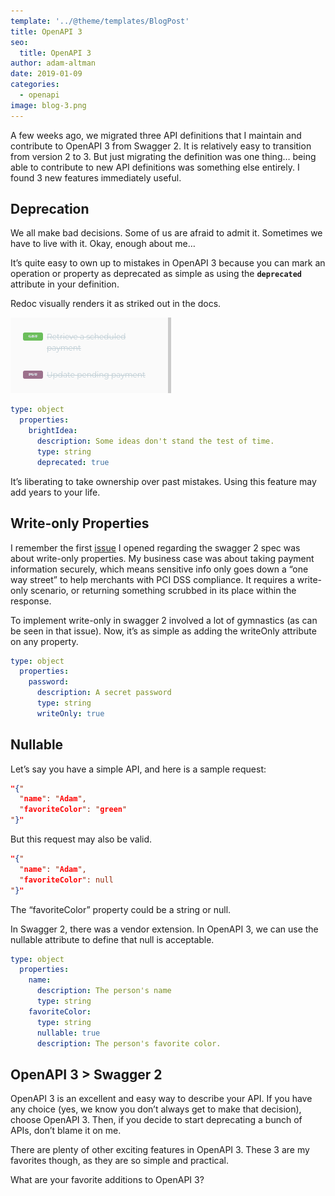 ```yaml
---
template: '../@theme/templates/BlogPost'
title: OpenAPI 3
seo:
  title: OpenAPI 3
author: adam-altman
date: 2019-01-09
categories:
  - openapi
image: blog-3.png
---
```


A few weeks ago, we migrated three API definitions that I maintain and
contribute to OpenAPI 3 from Swagger 2. It is relatively easy to transition
from version 2 to 3. But just migrating the definition was one thing… being
able to contribute to new API definitions was something else entirely. I
found 3 new features immediately useful.

## Deprecation

We all make bad decisions. Some of us are afraid to admit it. Sometimes we
have to live with it. Okay, enough about me…

It’s quite easy to own up to mistakes in OpenAPI 3 because you can mark an
operation or property as deprecated as simple as using the **`deprecated`**
attribute in your definition.

Redoc visually renders it as striked out in the docs.

![Screenshot of deprecated attributes](../images/redoc-screenshot.png)

```yaml
type: object
  properties:
    brightIdea:
      description: Some ideas don't stand the test of time.
      type: string
      deprecated: true
```

It’s liberating to take ownership over past mistakes. Using this feature may
add years to your life.

## Write-only Properties

I remember the first [issue](https://github.com/OAI/OpenAPI-Specification/issues/425)
I opened regarding the swagger 2 spec was about write-only properties. My
business case was about taking payment information securely, which means
sensitive info only goes down a “one way street” to help merchants with PCI
DSS compliance. It requires a write-only scenario, or returning something
scrubbed in its place within the response.

To implement write-only in swagger 2 involved a lot of gymnastics (as can be
seen in that issue). Now, it’s as simple as adding the writeOnly attribute
on any property.

```yaml
type: object
  properties:
    password:
      description: A secret password
      type: string
      writeOnly: true
```

## Nullable

Let’s say you have a simple API, and here is a sample request:

```json
"{"
  "name": "Adam",
  "favoriteColor": "green"
"}"
```

But this request may also be valid.

```json
"{"
  "name": "Adam",
  "favoriteColor": null
"}"
```

The “favoriteColor” property could be a string or null.

In Swagger 2, there was a vendor extension. In OpenAPI 3, we can use the
nullable attribute to define that null is acceptable.

```yaml
type: object
  properties:
    name:
      description: The person's name
      type: string
    favoriteColor:
      type: string
      nullable: true
      description: The person's favorite color.
```

## OpenAPI 3 > Swagger 2

OpenAPI 3 is an excellent and easy way to describe your API. If you have any
choice (yes, we know you don’t always get to make that decision), choose
OpenAPI 3. Then, if you decide to start deprecating a bunch of APIs, don’t
blame it on me.

There are plenty of other exciting features in OpenAPI 3. These 3 are my
favorites though, as they are so simple and practical.

What are your favorite additions to OpenAPI 3?
